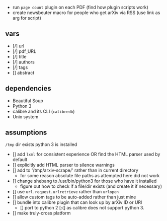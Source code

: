 - run `page count` plugin on each PDF  (find how plugin scripts work)
- create newsbeuter macro for people who get arXiv via RSS (use link as arg for script)


## vars
- [/] url
- [/] pdf_URL
- [/] title
- [/] authors
- [/] tags
- [] abstract

## dependencies
- Beautiful Soup
- Python 3
- calibre and its CLI (`calibredb`)
- Unix system


## assumptions
`/tmp` dir exists
python 3 is installed

- [] add `lxml` for consistent experience OR find the HTML parser used by default
- [] explicitly add HTML parser to silence warnings
- [] add to '/tmp/arxiv-scrape/' rather than in current directory
   - for some reason absolute file paths as attempted here did not work
- [] change shebang to /usr/bin/python3 for those who have it installed
   - figure out how to check if a file/dir exists (and create it if necessary)
- [] use `url.request.urlretrieve` rather than `urlopen`
- [] allow custom tags to be auto-added rather than just mine
- [] bundle into calibre plugin that can look up by arXiv ID or URl
   - [] port to python 2 [:(] as calibre does not support python 3.
- [] make truly-cross platform

